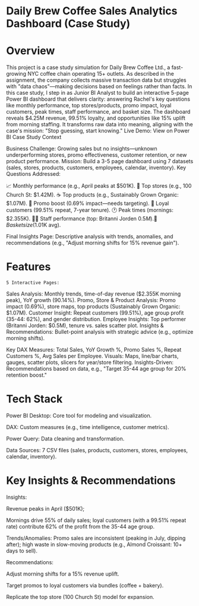 # Daily Brew Coffee Sales Analytics Dashboard (Case Study)

# Overview
This project is a case study simulation for Daily Brew Coffee Ltd., a fast-growing NYC coffee chain operating 15+ outlets. As described in the assignment, the company collects massive transaction data but struggles with "data chaos"—making decisions based on feelings rather than facts. In this case study, I step in as Junior BI Analyst to build an interactive 5-page Power BI dashboard that delivers clarity: answering Rachel's key questions like monthly performance, top stores/products, promo impact, loyal customers, peak times, staff performance, and basket size.
The dashboard reveals $4.25M revenue, 99.51% loyalty, and opportunities like 15% uplift from morning staffing. It transforms raw data into meaning, aligning with the case's mission: "Stop guessing, start knowing."
Live Demo: View on Power BI
Case Study Context

Business Challenge: Growing sales but no insights—unknown underperforming stores, promo effectiveness, customer retention, or new product performance.
Mission: Build a 3-5 page dashboard using 7 datasets (sales, stores, products, customers, employees, calendar, inventory).
Key Questions Addressed:

📈 Monthly performance (e.g., April peaks at $501K).
🏪 Top stores (e.g., 100 Church St: $1.42M).
☕ Top products (e.g., Sustainably Grown Organic: $1.07M).
🎯 Promo boost (0.69% impact—needs targeting).
👥 Loyal customers (99.51% repeat, 7-year tenure).
🕐 Peak times (mornings: $2.355K).
👨‍🍳 Staff performance (top: Britanni Jorden $0.5M).
🛒 Basket size ($1.01K avg).


Final Insights Page: Descriptive analysis with trends, anomalies, and recommendations (e.g., "Adjust morning shifts for 15% revenue gain").

# Features

    5 Interactive Pages:

Sales Analysis: Monthly trends, time-of-day revenue ($2.355K morning peak), YoY growth (90.14%).
Promo, Store & Product Analysis: Promo impact (0.69%), store maps, top products (Sustainably Grown Organic: $1.07M).
Customer Insight: Repeat customers (99.51%), age group profit (35-44: 62%), and gender distribution.
Employee Insights: Top performer (Britanni Jorden: $0.5M), tenure vs. sales scatter plot.
Insights & Recommendations: Bullet-point analysis with strategic advice (e.g., optimize morning shifts).


Key DAX Measures: Total Sales, YoY Growth %, Promo Sales %, Repeat Customers %, Avg Sales per Employee.
Visuals: Maps, line/bar charts, gauges, scatter plots, slicers for year/store filtering.
Insights-Driven: Recommendations based on data, e.g., "Target 35-44 age group for 20% retention boost."

# Tech Stack

Power BI Desktop: Core tool for modeling and visualization.

DAX: Custom measures (e.g., time intelligence, customer metrics).

Power Query: Data cleaning and transformation.

Data Sources: 7 CSV files (sales, products, customers, stores, employees, calendar, inventory).

# Key Insights & Recommendations

Insights: 

Revenue peaks in April ($501K); 

Mornings drive 55% of daily sales; loyal customers (with a 99.51% repeat rate) contribute 62% of the profit from the 35-44 age group.

Trends/Anomalies: Promo sales are inconsistent (peaking in July, dipping after); high waste in slow-moving products (e.g., Almond Croissant: 10+ days to sell).

Recommendations:

Adjust morning shifts for a 15% revenue uplift.

Target promos to loyal customers via bundles (coffee + bakery).

Replicate the top store (100 Church St) model for expansion.
